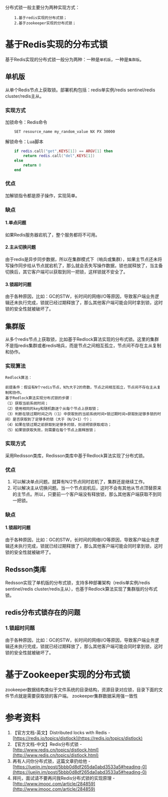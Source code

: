 分布式锁一般主要分为两种实现方式：
```
    1.基于redis实现的分布式锁；
    2.基于zookeeper实现的分布式锁；
```

# 基于Redis实现的分布式锁

基于Redis实现的分布式锁一般分为两种：一种是`单机版`，一种是`集群版`。

## 单机版

从单个Redis节点上获取锁。部署机构包括：redis单实例/redis sentinel/redis cluster/redis主从。

### 实现方式

加锁命令：Redis命令

```
    SET resource_name my_random_value NX PX 30000
```

解锁命令：Lua脚本

```lua
    if redis.call("get",KEYS[1]) == ARGV[1] then
        return redis.call("del",KEYS[1])
    else
        return 0
    end
```

### 优点

加解锁指令都是原子操作，实现简单。

### 缺点

#### 1.单点问题

如果Redis服务器宕机了，整个服务都将不可用。

#### 2.主从切换问题

由于redis是异步同步数据，所以在集群模式下（哨兵或集群），如果主节点还未将写操作同步给从节点就宕机了，那么就会丢失写操作数据，锁也就释放了，当主备切换后，其它客户端可以获取到同一把锁，这样锁就不安全了。

#### 3.锁超时问题

由于各种原因，比如：GC的STW，长时间的网络I/O等原因，导致客户端业务逻辑还未执行完成，锁就已经过期释放了，那么其他客户端可能会同时拿到锁，这时锁的安全性就被破坏了。

## 集群版

从多个redis节点上获取锁，比如基于Redlock算法实现的分布式锁。这里的集群不是指redis集群或者redis哨兵，而是节点之间相互孤立，节点间不存在主从复制和协作。

### 实现算法

```
Redlock算法：

前提条件：假设有N个redis节点，N为大于2的奇数，节点之间相互孤立，节点间不存在主从复制和协作。
基于Redlock算法实现分布式锁的步骤：
（1）获取当前系统时间；
（2）使用相同的key和随机数逐个从每个节点上获取锁；
（3）判断在锁过期时间之内（（1）中获取到的当前系统时间+锁过期时间>获取到足够多锁的时间）是否获取到了足够多的锁（大于（N/2+1）个）；
（4）如果在锁过期之前获取到足够多的锁，则说明锁获取成功；
（5）如果锁获取失败，则需要在每个节点上面释放锁；
```
### 实现方式

采用Redisson类库，Redisson类库中基于Redlock算法实现了分布式锁。

### 优点

1. 可以解决单点问题。就算有N/2节点同时宕机了，集群还是继续工作。
2. 可以解决主从切换问题。当一个节点宕机后，这时不会有其他从节点顶替原来的主节点。所以，只要前一个客户端没有释放锁，那么其他客户端获取不到同一把锁。

### 缺点

#### 1.锁超时问题

由于各种原因，比如：GC的STW，长时间的网络I/O等原因，导致客户端业务逻辑还未执行完成，锁就已经过期释放了，那么其他客户端可能会同时拿到锁，这时锁的安全性就被破坏了。

## Redsson类库

Redsson实现了单机版的分布式锁，支持多种部署架构（redis单实例/redis sentinel/redis cluster/redis主从），也基于Redlock算法实现了集群版的分布式锁。

## redis分布式锁存在的问题

### 1.锁超时问题

由于各种原因，比如：GC的STW，长时间的网络I/O等原因，导致客户端业务逻辑还未执行完成，锁就已经过期释放了，那么其他客户端可能会同时拿到锁，这时锁的安全性就被破坏了。


# 基于Zookeeper实现的分布式锁
zookeeper数据结构类似于文件系统的目录结构，资源目录对应锁，目录下面的文件节点就是需要获取锁的客户端。
zookeeper集群数据采用强一致性

# 参考资料

1. 【官方文档-英文】Distributed locks with Redis - [https://redis.io/topics/distlock](https://redis.io/topics/distlock)
2. 【官方文档-中文】Redis分布式锁 - [http://www.redis.cn/topics/distlock.html](http://www.redis.cn/topics/distlock.html)
3. 再有人问你分布式锁，这篇文章扔给他 - [https://juejin.im/post/5bbb0d8df265da0abd3533a5#heading-0](https://juejin.im/post/5bbb0d8df265da0abd3533a5#heading-0)
4. 拜托，面试请不要再问我Redis分布式锁的实现原理 - [http://www.imooc.com/article/284859](http://www.imooc.com/article/284859)